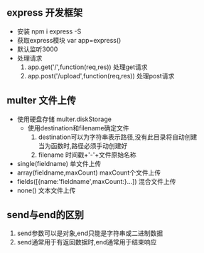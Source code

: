 ## express 开发框架
+ 安装 npm i express -S
+ 获取express模块 var app=express()
+ 默认监听3000
+ 处理请求
    1. app.get('/',function(req,res)) 处理get请求
    2. app.post('/upload',function(req,res)) 处理post请求
## multer 文件上传
+ 使用硬盘存储 multer.diskStorage
    - 使用destination和filename确定文件
        1. destination可以为字符串表示路径,没有此目录将自动创建  
            当为函数时,路径必须手动创建好
        2. filename 时间戳+'-'+文件原始名称
+ single(fieldname) 单文件上传
+ array(fieldname,maxCount) maxCount个文件上传
+ fields([{name:'fieldname',maxCount:}...]) 混合文件上传
+ none() 文本文件上传
## send与end的区别
1. send参数可以是对象,end只能是字符串或二进制数据
2. send通常用于有返回数据时,end通常用于结束响应
